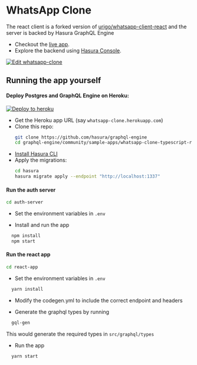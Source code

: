 # WhatsApp Clone
The react client is a forked version of [urigo/whatsapp-client-react](https://github.com/Urigo/WhatsApp-Clone-Client-React) and the server is backed by Hasura GraphQL Engine

- Checkout the [live app](https://whatsapp-clone.demo.hasura.app/).
- Explore the backend using [Hasura
  Console](https://whatsapp-clone.demo.hasura.app/console).

[![Edit whatsapp-clone](https://codesandbox.io/static/img/play-codesandbox.svg)](https://codesandbox.io/s/github/hasura/graphql-engine/tree/master/community/sample-apps/whatsapp-clone-typescript-react/react-app?fontsize=14)

## Running the app yourself

#### Deploy Postgres and GraphQL Engine on Heroku:
  
  [![Deploy to
  heroku](https://www.herokucdn.com/deploy/button.svg)](https://heroku.com/deploy?template=https://github.com/hasura/graphql-engine-heroku)
- Get the Heroku app URL (say `whatsapp-clone.herokuapp.com`)
- Clone this repo:
  ```bash
  git clone https://github.com/hasura/graphql-engine
  cd graphql-engine/community/sample-apps/whatsapp-clone-typescript-react
  ```
- [Install Hasura CLI](https://docs.hasura.io/1.0/graphql/manual/hasura-cli/install-hasura-cli.html)
- Apply the migrations:
  ```bash
  cd hasura 
  hasura migrate apply --endpoint "http://localhost:1337"
  ```

#### Run the auth server

  ```bash
  cd auth-server
  ```

- Set the environment variables in `.env`

- Install and run the app

```bash
  npm install
  npm start
```

#### Run the react app

  ```bash
  cd react-app
  ```

- Set the environment variables in `.env`

```bash
  yarn install
```

- Modify the codegen.yml to include the correct endpoint and headers

- Generate the graphql types by running

```bash
  gql-gen
```
This would generate the required types in `src/graphql/types`

- Run the app

```bash
  yarn start
```
